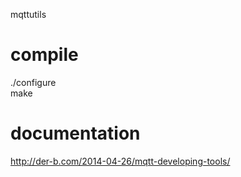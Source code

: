 mqttutils

# compile

./configure<br>
make

# documentation

http://der-b.com/2014-04-26/mqtt-developing-tools/
